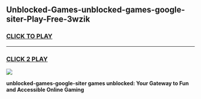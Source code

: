 
## Unblocked-Games-unblocked-games-google-siter-Play-Free-3wzik
<h3>
<a href="https://premium76.site?title=unblocked-games-google-siter&ref=24M">CLICK TO PLAY</a></h3>
<hr>

<h3>
<a href="https://premium76.site?title=unblocked-games-google-siter&ref=24M">CLICK 2 PLAY</a>
  
</h3>

<a href="https://premium76.site?title=unblocked-games-google-siter&ref=24M"><img src="https://clearcache.store/games.png"></a>


**unblocked-games-google-siter games unblocked: Your Gateway to Fun and Accessible Online Gaming**
